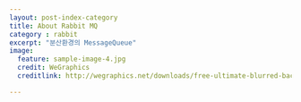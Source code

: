 ```yaml
---
layout: post-index-category
title: About Rabbit MQ
category : rabbit
excerpt: "분산환경의 MessageQueue"
image:
  feature: sample-image-4.jpg
  credit: WeGraphics
  creditlink: http://wegraphics.net/downloads/free-ultimate-blurred-background-pack/

---
```

